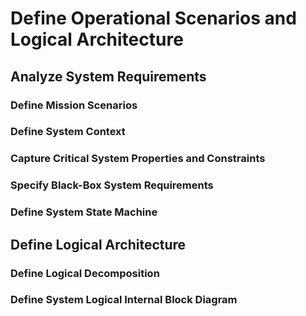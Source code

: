 # Define Operational Scenarios and Logical Architecture


## Analyze System Requirements


### Define Mission Scenarios


### Define System Context


### Capture Critical System Properties and Constraints


### Specify Black-Box System Requirements


### Define System State Machine


## Define Logical Architecture


### Define Logical Decomposition


### Define System Logical Internal Block Diagram


